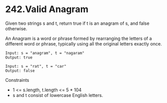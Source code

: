 # 242.Valid Anagram

Given two strings s and t, return true if t is an anagram of s, and false otherwise.

An Anagram is a word or phrase formed by rearranging the letters of a different word or phrase, typically using all the original letters exactly once.

```text
Input: s = "anagram", t = "nagaram"
Output: true
```

```text
Input: s = "rat", t = "car"
Output: false
```

Constraints

* 1 <= s.length, t.length <= 5 * 104
* s and t consist of lowercase English letters.
